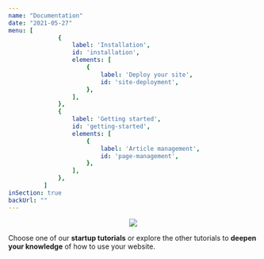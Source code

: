 ```yaml
---
name: "Documentation"
date: "2021-05-27"
menu: [
              {
                  label: 'Installation',
                  id: 'installation',
                  elements: [
                      {
                          label: 'Deploy your site',
                          id: 'site-deployment',
                      },
                  ],
              },
              {
                  label: 'Getting started',
                  id: 'getting-started',
                  elements: [
                      {
                          label: 'Article management',
                          id: 'page-management',
                      },
                  ],
              },
          ]
inSection: true
backUrl: ""
---
```

<center><img src="/logo.png" /></center>

<p-center>Choose one of our **startup tutorials** or explore the other tutorials to **deepen your knowledge** of how to use your website.</p-center>
